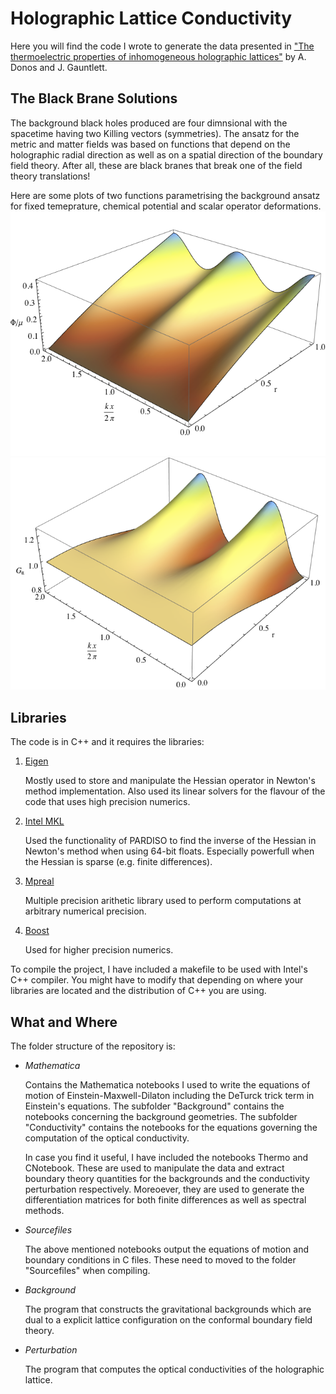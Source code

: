 # Holographic Lattice Conductivity

Here you will find the code I wrote to generate the data presented in ["The thermoelectric properties of inhomogeneous holographic lattices"](https://arxiv.org/abs/1409.6875) by A. Donos and J. Gauntlett.

The Black Brane Solutions
  ---
  The background black holes produced are four dimnsional with the spacetime having two Killing vectors (symmetries). The ansatz for the metric and matter fields was based on functions that depend on the holographic radial direction as well as on a spatial direction of the boundary field theory. After all, these are black branes that break one of the field theory translations!

  Here are some plots of two functions parametrising the background ansatz for fixed temeprature, chemical potential and scalar operator deformations.
![Phi](Phi.png) ![Gtt](Gtt.png)


Libraries
---
The code is in C++ and it requires the libraries:
1) [Eigen](https://eigen.tuxfamily.org/index.php?title%253DMain_Page)

   Mostly used to store and manipulate the Hessian operator in Newton's method implementation. Also used its linear solvers for the flavour of the code that uses high precision numerics.

2) [Intel MKL](https://www.intel.com/content/www/us/en/developer/tools/oneapi/onemkl.html)

   Used the functionality of PARDISO to find the inverse of the Hessian in Newton's method when using 64-bit floats. Especially powerfull when the Hessian is sparse (e.g. finite differences).

3) [Mpreal](https://github.com/advanpix/mpreal)

   Multiple precision arithetic library used to perform computations at arbitrary numerical precision.

4) [Boost](https://www.boost.org/)

   Used for higher precision numerics.

To compile the project, I have included a makefile to be used with Intel's C++ compiler. You might have to modify that depending on where your libraries are located and the distribution of C++ you are using.


What and Where
---
The folder structure of the repository is:

 * *Mathematica*

   Contains the Mathematica notebooks I used to write the equations of motion of Einstein-Maxwell-Dilaton including the DeTurck trick term in Einstein's equations. The subfolder "Background" contains the notebooks concerning the background geometries. The subfolder "Conductivity" contains the notebooks for the equations governing the computation of the optical conductivity.
   
   In case you find it useful, I have included the notebooks Thermo and CNotebook. These are used to manipulate the data and extract boundary theory quantities for the backgrounds and the conductivity perturbation respectively. Moreoever, they are used to generate the differentiation matrices for both finite differences as well as spectral methods.

 * *Sourcefiles*

   The above mentioned notebooks output the equations of motion and boundary conditions in C files. These need to moved to the folder "Sourcefiles" when compiling.

* *Background*

  The program that constructs the gravitational backgrounds which are dual to a explicit lattice configuration on the conformal boundary field theory.

* *Perturbation*

   The program that computes the optical conductivities of the holographic lattice.
